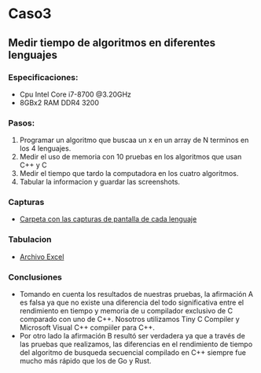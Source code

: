 # Caso3
## Medir tiempo de algoritmos en diferentes lenguajes

### Especificaciones:
  - Cpu Intel Core i7-8700 @3.20GHz
  - 8GBx2 RAM DDR4 3200

### Pasos:
  1. Programar un algoritmo que buscaa un x en un array de N terminos en los 4 lenguajes.
  2. Medir el uso de memoria con 10 pruebas en los algoritmos que usan C++ y C
  3. Medir el tiempo que tardo la computadora en los cuatro algoritmos.
  4. Tabular la informacion y guardar las screenshots.

### Capturas
 - [Carpeta con las capturas de pantalla de cada lenguaje](./Capturas)

### Tabulacion
  - [Archivo Excel](./Tiempos&Memoria.xlsx)

### Conclusiones
- Tomando en cuenta los resultados de nuestras pruebas, la afirmación A es falsa ya que no existe una diferencia del todo significativa entre el rendimiento en tiempo y memoria de u compilador exclusivo de C comparado con uno de C++. Nosotros utilizamos Tiny C Compiler y Microsoft Visual C++ compiiler para C++.
- Por otro lado la afirmación B resultó ser verdadera ya que a través de las pruebas que realizamos, las diferencias en el rendimiento de tiempo del algoritmo de busqueda secuencial compilado en C++ siempre fue mucho más rápido que los de Go y Rust.
